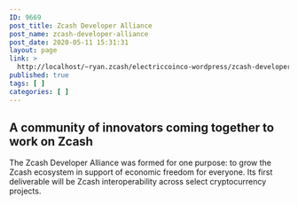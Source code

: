 ```yaml
---
ID: 9669
post_title: Zcash Developer Alliance
post_name: zcash-developer-alliance
post_date: 2020-05-11 15:31:31
layout: page
link: >
  http://localhost/~ryan.zcash/electriccoinco-wordpress/zcash-developer-alliance/
published: true
tags: [ ]
categories: [ ]
---
```

<!-- wp:heading -->
<h2>A community of innovators coming together to work on Zcash</h2>
<!-- /wp:heading -->

<!-- wp:paragraph -->
<p>The Zcash Developer Alliance was formed for one purpose: to grow the Zcash ecosystem in support of economic freedom for everyone. Its first deliverable will be Zcash interoperability across select cryptocurrency projects.</p>
<!-- /wp:paragraph -->